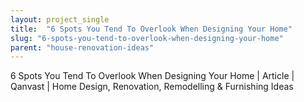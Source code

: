 ```yaml
---
layout: project_single
title:  "6 Spots You Tend To Overlook When Designing Your Home"
slug: "6-spots-you-tend-to-overlook-when-designing-your-home"
parent: "house-renovation-ideas"
---
```

6 Spots You Tend To Overlook When Designing Your Home | Article | Qanvast | Home Design, Renovation, Remodelling & Furnishing Ideas